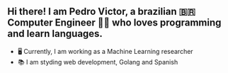 ## Hi there! I am Pedro Victor, a brazilian 🇧🇷 Computer Engineer 👨‍💻 who loves programming and learn languages.  

- 🖥️ Currently, I am working as a Machine Learning researcher
- 📚 I am styding web development, Golang and Spanish



